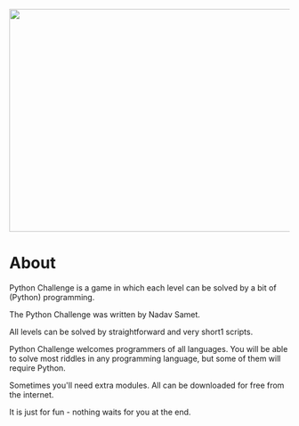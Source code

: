 <p align="center"><a href="http://www.pythonchallenge.com/index.php"><img src="https://cdn.discordapp.com/attachments/465998423145971713/1037922071973462066/image.png" width="1000" height="400"></a></p>

# About
  Python Challenge is a game in which each level can be solved by a bit of (Python) programming.

  The Python Challenge was written by Nadav Samet.

  All levels can be solved by straightforward and very short1 scripts.

  Python Challenge welcomes programmers of all languages. You will be able to solve most riddles in any programming language, but some of them will require       Python.

  Sometimes you'll need extra modules. All can be downloaded for free from the internet.

  It is just for fun - nothing waits for you at the end. 
